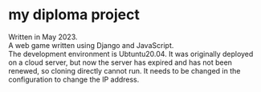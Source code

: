 # my diploma project
Written in May 2023.<br>
A web game written using Django and JavaScript.<br>
The development environment is Ubtuntu20.04. It was originally deployed on a cloud server, but now the server has expired and has not been renewed, so cloning directly cannot run. It needs to be changed in the configuration to change the IP address.
